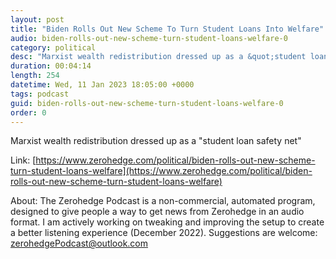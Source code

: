 ```yaml
---
layout: post
title: "Biden Rolls Out New Scheme To Turn Student Loans Into Welfare"
audio: biden-rolls-out-new-scheme-turn-student-loans-welfare-0
category: political
desc: "Marxist wealth redistribution dressed up as a &quot;student loan safety net&quot; "
duration: 00:04:14
length: 254
datetime: Wed, 11 Jan 2023 18:05:00 +0000
tags: podcast
guid: biden-rolls-out-new-scheme-turn-student-loans-welfare-0
order: 0
---
```

Marxist wealth redistribution dressed up as a &quot;student loan safety net&quot; 

Link: [https://www.zerohedge.com/political/biden-rolls-out-new-scheme-turn-student-loans-welfare](https://www.zerohedge.com/political/biden-rolls-out-new-scheme-turn-student-loans-welfare)

About: The Zerohedge Podcast is a non-commercial, automated program, designed to give people a way to get news from Zerohedge in an audio format.  I am actively working on tweaking and improving the setup to create a better listening experience (December 2022).  Suggestions are welcome: [zerohedgePodcast@outlook.com](mailto:zerohedgePodcast@outlook.com)